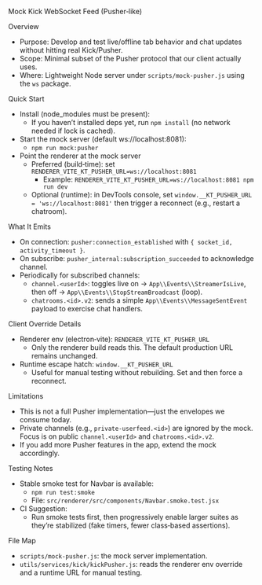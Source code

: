 Mock Kick WebSocket Feed (Pusher‑like)

Overview

- Purpose: Develop and test live/offline tab behavior and chat updates without hitting real Kick/Pusher.
- Scope: Minimal subset of the Pusher protocol that our client actually uses.
- Where: Lightweight Node server under `scripts/mock-pusher.js` using the `ws` package.

Quick Start

- Install (node_modules must be present):
  - If you haven’t installed deps yet, run `npm install` (no network needed if lock is cached).
- Start the mock server (default ws://localhost:8081):
  - `npm run mock:pusher`
- Point the renderer at the mock server
  - Preferred (build‑time): set `RENDERER_VITE_KT_PUSHER_URL=ws://localhost:8081`
    - Example: `RENDERER_VITE_KT_PUSHER_URL=ws://localhost:8081 npm run dev`
  - Optional (runtime): in DevTools console, set `window.__KT_PUSHER_URL = 'ws://localhost:8081'` then trigger a reconnect (e.g., restart a chatroom).

What It Emits

- On connection: `pusher:connection_established` with `{ socket_id, activity_timeout }`.
- On subscribe: `pusher_internal:subscription_succeeded` to acknowledge channel.
- Periodically for subscribed channels:
  - `channel.<userId>`: toggles live on → `App\\Events\\StreamerIsLive`, then off → `App\\Events\\StopStreamBroadcast` (loop).
  - `chatrooms.<id>.v2`: sends a simple `App\\Events\\MessageSentEvent` payload to exercise chat handlers.

Client Override Details

- Renderer env (electron‑vite): `RENDERER_VITE_KT_PUSHER_URL`
  - Only the renderer build reads this. The default production URL remains unchanged.
- Runtime escape hatch: `window.__KT_PUSHER_URL`
  - Useful for manual testing without rebuilding. Set and then force a reconnect.

Limitations

- This is not a full Pusher implementation—just the envelopes we consume today.
- Private channels (e.g., `private-userfeed.<id>`) are ignored by the mock. Focus is on public `channel.<userId>` and `chatrooms.<id>.v2`.
- If you add more Pusher features in the app, extend the mock accordingly.

Testing Notes

- Stable smoke test for Navbar is available:
  - `npm run test:smoke`
  - File: `src/renderer/src/components/Navbar.smoke.test.jsx`
- CI Suggestion:
  - Run smoke tests first, then progressively enable larger suites as they’re stabilized (fake timers, fewer class‑based assertions).

File Map

- `scripts/mock-pusher.js`: the mock server implementation.
- `utils/services/kick/kickPusher.js`: reads the renderer env override and a runtime URL for manual testing.


